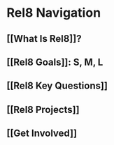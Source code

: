 # Rel8 Navigation
## [[What Is Rel8]]?
## [[Rel8 Goals]]: S, M, L
## [[Rel8 Key Questions]] 
## [[Rel8 Projects]]
## [[Get Involved]]
